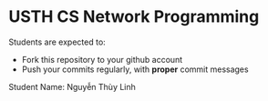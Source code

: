USTH CS Network Programming
=====================================

Students are expected to:
* Fork this repository to your github account
* Push your commits regularly, with **proper** commit messages

Student Name: Nguyễn Thùy Linh
